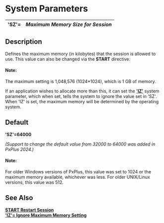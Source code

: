 # System Parameters

**'SZ'=** |  **_Maximum Memory Size for Session_**  
---|---  
  
##  Description

Defines the maximum memory (in kilobytes) that the session is allowed to use. This value can also be changed via the **START** directive.

#### **Note:**  
The maximum setting is 1,048,576 (1024*1024), which is 1 GB of memory.  
  
If an application wishes to allocate more than this, it can set the [**'IZ'**](iz.md) system parameter, which when set, tells the system to ignore the value set in 'SZ'. When 'IZ' is set, the maximum memory will be determined by the operating system.

##  Default

**'SZ'=64000**

_(Support to change the default value from 32000 to 64000 was added in PxPlus 2024.)_

#### **Note:**  
For older Windows versions of PxPlus, this value was set to 1024 or the maximum memory available, whichever was less. For older UNIX/Linux versions, this value was 512.

## See Also

[**START Restart Session**](../directives/start.md)  
**['IZ'= Ignore Maximum Memory Setting](iz.md)**
